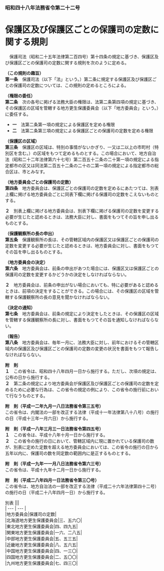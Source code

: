 ### 昭和四十八年法務省令第二十二号  
# 保護区及び保護区ごとの保護司の定数に関する規則  
　保護司法（昭和二十五年法律第二百四号）第十四条の規定に基づき、保護区及び保護区ごとの保護司の定数に関する規則を次のように定める。  
  
**（この規則の趣旨）**  
**第一条**　保護司法（以下「法」という。）第二条に規定する保護区及び保護区ごとの保護司の定数については、この規則の定めるところによる。  
  
**（権限の委任）**  
**第二条**　次の各号に掲げる法務大臣の権限は、法第二条第四項の規定に基づき、その保護区の区域を管轄する地方更生保護委員会（以下「地方委員会」という。）に委任する。  
* **一**　法第二条第一項の規定による保護区を定める権限  
* **二**　法第二条第三項の規定による保護区ごとの保護司の定数を定める権限  
  
**（保護区の区域）**  
**第三条**　保護区の区域は、特別の事情がないかぎり、一又は二以上の市町村（特別区を含む。）の区域をもつて定めるものとする。この場合において、地方自治法（昭和二十二年法律第六十七号）第二百五十二条の二十第一項の規定による指定都市の区又は同法第二百五十二条の二十の二第一項の規定による指定都市の総合区は、市とみなす。  
  
**（地方委員会ごとの保護司の定数）**  
**第四条**　地方委員会は、保護区ごとの保護司の定数を定めるにあたつては、別表上欄に掲げる地方委員会ごとに同表下欄に掲げる保護司の定数をこえないものとする。  
  
**２**　別表上欄に掲げる地方委員会は、別表下欄に掲げる保護司の定数を変更する必要が生じたと認めるときは、法務大臣に対し、書面をもつてその旨を申し出るものとする。  
  
**（保護観察所の長の申出）**  
**第五条**　保護観察所の長は、その管轄区域内の保護区又は保護区ごとの保護司の定数を変更する必要が生じたと認めるときは、地方委員会に対し、書面をもつてその旨を申し出るものとする。  
  
**（地方委員会の決定）**  
**第六条**　地方委員会は、前条の申出があつた場合には、保護区又は保護区ごとの保護司の定数を変更するかどうかの決定をしなければならない。  
  
**２**　地方委員会は、前条の申出がない場合においても、特に必要があると認めるときは、前項の決定をすることができる。この場合には、その保護区の区域を管轄する保護観察所の長の意見を聞かなければならない。  
  
**（決定の通知）**  
**第七条**　地方委員会は、前条の規定により決定をしたときは、その保護区の区域を管轄する保護観察所の長に対し、書面をもつてその旨を通知しなければならない。  
  
**（報告）**  
**第八条**　地方委員会は、毎年一月に、法務大臣に対し、前年におけるその管轄区域内の保護区及び保護区ごとの保護司の定数の変更の状況を書面をもつて報告しなければならない。  
  
**附　則**  
**１**　この省令は、昭和四十八年四月一日から施行する。ただし、次項の規定は、公布の日から施行する。  
**２**　第二条の規定により地方委員会が保護区及び保護区ごとの保護司の定数を定めるために必要な行為は、この省令の規定の例により、この省令の施行前において行なうものとする。  
  
**附　則（平成一二年九月一八日法務省令第三五号）**  
この省令は、内閣法の一部を改正する法律（平成十一年法律第八十八号）の施行の日（平成十三年一月六日）から施行する。  
  
**附　則（平成一八年三月三一日法務省令第四五号）**  
**１**　この省令は、平成十八年十月一日から施行する。  
**２**　この省令の施行の日において、管轄区域内に現に置かれている保護司の数が、別表に定めた定数を超える地方委員会においては、この省令の施行の日から五年以内に、保護司の数を同定数の範囲内に是正するものとする。  
  
**附　則（平成一九年一一月八日法務省令第六三号）**  
この省令は、平成十九年十二月一日から施行する。  
  
**附　則（平成二八年四月一日法務省令第三〇号）**  
この省令は、地方自治法の一部を改正する法律（平成二十六年法律第四十二号）の施行の日（平成二十八年四月一日）から施行する。  
  
別表
|||  
| --- | --- |  
|地方委員会|保護司の定数|  
|北海道地方更生保護委員会|三、五六〇|  
|東北地方更生保護委員会|四、四九五|  
|関東地方更生保護委員会|一六、二八五|  
|中部地方更生保護委員会|五、五三五|  
|近畿地方更生保護委員会|八、五六五|  
|中国地方更生保護委員会|四、一三〇|  
|四国地方更生保護委員会|二、五〇〇|  
|九州地方更生保護委員会|七、四三〇|  
  
